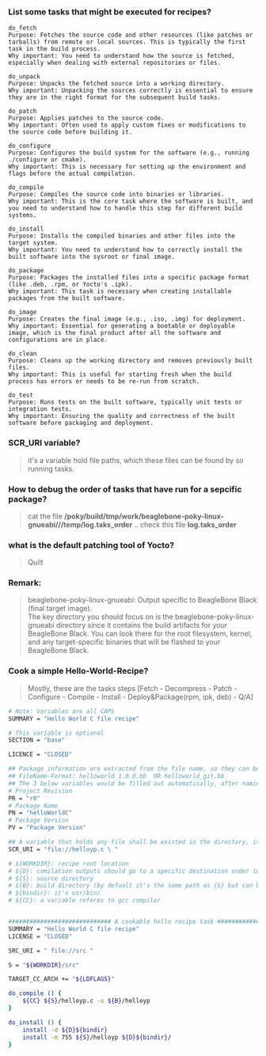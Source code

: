 ### List some tasks that might be executed for recipes?
```
do_fetch
Purpose: Fetches the source code and other resources (like patches or tarballs) from remote or local sources. This is typically the first task in the build process.
Why important: You need to understand how the source is fetched, especially when dealing with external repositories or files.

do_unpack
Purpose: Unpacks the fetched source into a working directory.
Why important: Unpacking the sources correctly is essential to ensure they are in the right format for the subsequent build tasks.

do_patch
Purpose: Applies patches to the source code.
Why important: Often used to apply custom fixes or modifications to the source code before building it.

do_configure
Purpose: Configures the build system for the software (e.g., running ./configure or cmake).
Why important: This is necessary for setting up the environment and flags before the actual compilation.

do_compile
Purpose: Compiles the source code into binaries or libraries.
Why important: This is the core task where the software is built, and you need to understand how to handle this step for different build systems.

do_install
Purpose: Installs the compiled binaries and other files into the target system.
Why important: You need to understand how to correctly install the built software into the sysroot or final image.

do_package
Purpose: Packages the installed files into a specific package format (like .deb, .rpm, or Yocto's .ipk).
Why important: This task is necessary when creating installable packages from the built software.

do_image
Purpose: Creates the final image (e.g., .iso, .img) for deployment.
Why important: Essential for generating a bootable or deployable image, which is the final product after all the software and configurations are in place.

do_clean
Purpose: Cleans up the working directory and removes previously built files.
Why important: This is useful for starting fresh when the build process has errors or needs to be re-run from scratch.

do_test
Purpose: Runs tests on the built software, typically unit tests or integration tests.
Why important: Ensuring the quality and correctness of the built software before packaging and deployment.
```

### SCR_URI variable?
> it's a variable hold file paths, which these files can be found by so running tasks.

### How to debug the order of tasks that have run for a sepcific package?
> cat the file **/poky/build/tmp/work/beaglebone-poky-linux-gnueabi/<PackageName>/<PackageRevision>/temp/log.taks_order** .. check this file **log.taks_order**

### what is the default patching tool of Yocto?
> Quilt

### Remark:
> beaglebone-poky-linux-gnueabi: Output specific to BeagleBone Black (final target image).    
> The key directory you should focus on is the beaglebone-poky-linux-gnueabi directory since it contains the build artifacts for your BeagleBone Black. You can look there for the root filesystem, kernel, and any target-specific binaries that will be flashed to your BeagleBone Black.

### Cook a simple Hello-World-Recipe?
> Mostly, these are the tasks steps
> [Fetch - Decompress - Patch - Configure - Compile - Install - Deploy&Package(rpm, ipk, deb) - Q/A]  
``` bash
# Note: Variables are all CAPS
SUMMARY = "Hello World C file recipe"

# This variable is optional
SECTION = "base"

LICENCE = "CLOSED"

## Package information are extracted from the file name, so they can be ignored
## FileName-Format: helloworld_1.0.0.bb  OR helloworld_git.bb
## The 3 below variables would be filled out automatically, after naming the file the prior format.
# Project Revision
PR = "r0"
# Package Name
PN = "helloWorldC"
# Package Version
PV = "Package Version"

## A variable that holds any file shall be existed in the directory, it shall hold paths of any kind of files or directories i.e. gitRepos, tarball, local files .. etc.
SCR_URI = "file://helloyp.c \ "

# ${WORKDIR}: recipe root location
# ${D}: comilation outputs should go to a specific destination under image, as do_image task run can see copilation output files.
# ${S}: source directory 
# ${B}: build directory (by defualt it's the same path as {S} but can be overwritten)
# ${bindir}: it's usr/bin/
# ${CC}: a variable referes to gcc compiler


############################# A cookable hello recipe task #############################
SUMMARY = "Hello World C file recipe"
LICENSE = "CLOSED"

SRC_URI = " file://src "

S = "${WORKDIR}/src"

TARGET_CC_ARCH += "${LDFLAGS}"

do_compile () {
    ${CC} ${S}/helloyp.c -o ${B}/helloyp
}

do_install () {
    install -d ${D}${bindir}
    install -m 755 ${S}/helloyp ${D}${bindir}/
}
```